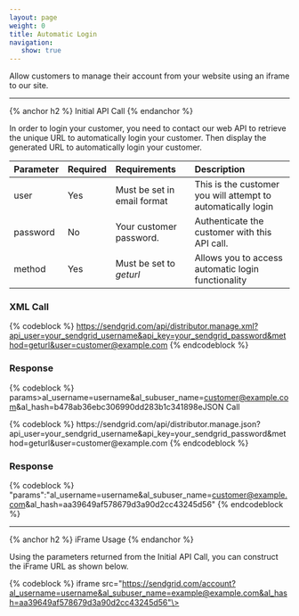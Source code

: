 ```yaml
---
layout: page
weight: 0
title: Automatic Login
navigation:
   show: true
---
```


Allow customers to manage their account from your website using an iframe to our site.

* * * * *


{% anchor h2 %} Initial API Call {% endanchor %}


In order to login your customer, you need to contact our web API to retrieve the unique URL to automatically login your customer. Then display the generated URL to automatically login your customer.

<table>
<thead>
<tr class="header">
<th align="left">Parameter</th>
<th align="left">Required</th>
<th align="left">Requirements</th>
<th align="left">Description</th>
</tr>
</thead>
<tbody>
<tr class="odd">
<td align="left">user</td>
<td align="left">Yes</td>
<td align="left">Must be set in email format</td>
<td align="left">This is the customer you will attempt to automatically login</td>
</tr>
<tr class="even">
<td align="left">password</td>
<td align="left">No</td>
<td align="left">Your customer password.</td>
<td align="left">Authenticate the customer with this API call.</td>
</tr>
<tr class="odd">
<td align="left">method</td>
<td align="left">Yes</td>
<td align="left">Must be set to <em>geturl</em></td>
<td align="left">Allows you to access automatic login functionality</td>
</tr>
</tbody>
</table>

### XML Call

{% codeblock %} https://sendgrid.com/api/distributor.manage.xml?api_user=your_sendgrid_username&api_key=your_sendgrid_password&method=geturl&user=customer@example.com {% endcodeblock %}

### Response

{% codeblock %} params\><params>al_username=username&al_subuser_name=customer@example.com&al_hash=b478ab36ebc306990dd283b1c341898e</params></params>JSON Call

</h3>
{% codeblock %} https://sendgrid.com/api/distributor.manage.json?api_user=your_sendgrid_username&api_key=your_sendgrid_password&method=geturl&user=customer@example.com {% endcodeblock %}

### Response

{% codeblock %} "params":"al_username=username&al_subuser_name=customer@example.com&al_hash=aa39649af578679d3a90d2cc43245d56" {% endcodeblock %}

* * * * *


{% anchor h2 %} iFrame Usage {% endanchor %}


Using the parameters returned from the Initial API Call, you can construct the iFrame URL as shown below.

{% codeblock %} iframe src="https://sendgrid.com/account?al_username=username&al_subuser_name=example@example.com&al_hash=aa39649af578679d3a90d2cc43245d56"\></iframe>
